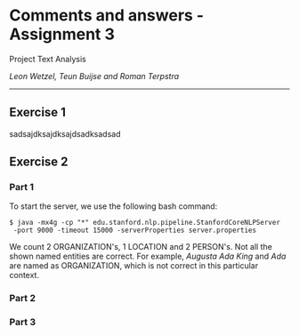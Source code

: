 # Comments and answers - Assignment 3

Project Text Analysis

*Leon Wetzel, Teun Buijse and Roman Terpstra*

---

## Exercise 1

sadsajdksajdksajdsadksadsad

## Exercise 2

### Part 1

To start the server, we use the following bash command:

```shell script
$ java -mx4g -cp "*" edu.stanford.nlp.pipeline.StanfordCoreNLPServer
 -port 9000 -timeout 15000 -serverProperties server.properties
```

We count 2 ORGANIZATION's, 1 LOCATION and 2 PERSON's. 
Not all the shown named entities are correct. For example,
 *Augusta Ada King* and *Ada* are named as ORGANIZATION, 
 which is not correct in this particular context.
 
 ### Part 2
 
 
 
 ### Part 3